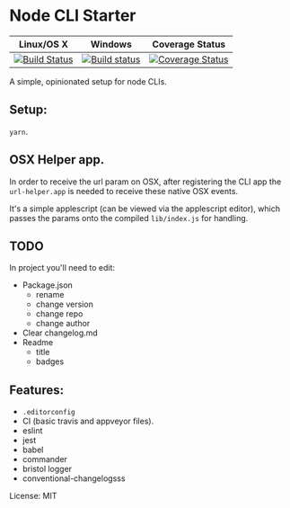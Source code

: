 # Node CLI Starter

|Linux/OS X|Windows|Coverage Status|
|:---:|:---:|:---:|
|[![Build Status](https://travis-ci.org/joshuef/node-cli-starter.svg?branch=master)](https://travis-ci.org/joshuef/node-cli-starter)|[![Build status](https://ci.appveyor.com/api/projects/status/uqlsh2o5e5qxfw2s?svg=true)](https://ci.appveyor.com/project/joshuef/node-cli-starter)|[![Coverage Status](https://coveralls.io/repos/github/joshuef/node-cli-starter/badge.svg?branch=master)](https://coveralls.io/github/joshuef/node-cli-starter?branch=master)|


A simple, opinionated setup for node CLIs.

## Setup:

`yarn`.


## OSX Helper app.

In order to receive the url param on OSX, after registering the CLI app the `url-helper.app` is needed to receive these native OSX events.

It's a simple applescript (can be viewed via the applescript editor), which passes the params onto the compiled `lib/index.js` for handling.


## TODO

In project you'll need to edit:

- Package.json
    - rename
    - change version
    - change repo
    - change author
- Clear changelog.md
- Readme
    - title
    - badges

## Features:

- `.editorconfig`
- CI (basic travis and appveyor files).
- eslint
- jest
- babel
- commander
- bristol logger
- conventional-changelogsss

License: MIT
